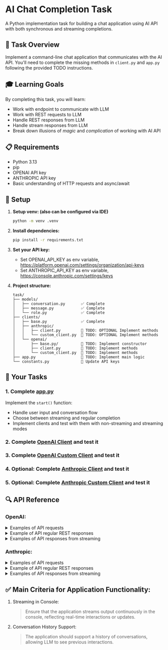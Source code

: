 # AI Chat Completion Task

A Python implementation task for building a chat application using AI API with both synchronous and streaming completions.

## 🎯 Task Overview

Implement a command-line chat application that communicates with the AI API. You'll need to complete the missing methods in `client.py` and `app.py` following the provided TODO instructions.

## 🎓 Learning Goals

By completing this task, you will learn:
- Work with endpoint to communicate with LLM
- Work with REST requests to LLM
- Handle REST responses from LLM
- Handle stream responses from LLM
- Break down illusions of *magic* and *complication* of working with AI API


## 📋 Requirements

- Python 3.13
- pip
- OPENAI API key
- ANTHROPIC API key
- Basic understanding of HTTP requests and async/await

## 🔧 Setup
1. **Setup venv: (also can be configured via IDE)**
   ```bash
   python -m venv .venv
   ```
2. **Install dependencies:**
   ```bash
   pip install -r requirements.txt
   ```

3. **Set your API key:**
    - Set OPENAI_API_KEY as env variable, https://platform.openai.com/settings/organization/api-keys
    - Set ANTHROPIC_API_KEY as env variable, https://console.anthropic.com/settings/keys

4. **Project structure:**
   ```
   task/
   ├── models/
   │   ├── conversation.py       ✅ Complete
   │   ├── message.py            ✅ Complete  
   │   └── role.py               ✅ Complete
   ├── clients/              
   │   ├── base.py               ✅ Complete
   │   ├── anthropic/    
   │   │   ├── client.py         🚧 TODO: OPTIONAL Implement methods
   │   │   └── custom_client.py  🚧 TODO: OPTIONAL Implement methods
   │   └── openai/    
   │       ├── base.py/          🚧 TODO: Implement constructor
   │       ├── client.py         🚧 TODO: Implement methods
   │       └── custom_client.py  🚧 TODO: Implement methods
   ├── app.py                    🚧 TODO: Implement main logic
   └── constants.py              🚧 Update API keys
   ```

## 📝 Your Tasks

### 1. Complete [app.py](app.py)
Implement the `start()` function:

- Handle user input and conversation flow
- Choose between streaming and regular completion
- Implement clients and test with them with non-streaming and streaming modes

### 2. Complete [OpenAI Client](clients/openai/client.py) and test it
### 3. Complete [OpenAI Custom Client](clients/openai/custom_client.py) and test it
### 4. Optional: Complete [Anthropic Client](clients/anthropic/client.py) and test it
### 5. Optional: Complete [Anthropic Custom Client](clients/anthropic/custom_client.py) and test it


## 🔍 API Reference

### OpenAI:

<details> 
<summary>Examples of  API requests</summary>

**Only required fields in request body:**
```json
{
  "messages": [
    {
      "role": "system",
      "content": "You are a helpful assistant."
    },
    {
      "role": "user",
      "content": "What is the capital of France?"
    }
  ]
}
```

Full request:
```
POST https://api.openai.com/v1/chat/completions
Authorization: Bearer {YOUR_API_KEY}
Content-Type: application/json

{
  "model": "gpt-5",
  "messages": [
    {
      "role": "system",
      "content": "You are a helpful assistant."
    },
    {
      "role": "user",
      "content": "What is the capital of France?"
    }
  ],
  "stream": true
}
```

</details> 

<details> 
<summary>Example of API regular REST responses</summary>

```json
{
  "id": "chatcmpl-C4A56QmyOUaHa3OIP16xAWj2HI59x",
  "object": "chat.completion",
  "created": 1755108100,
  "model": "gpt-5-2025-08-07",
  "choices": [
    {
      "index": 0,
      "message": {
        "role": "assistant",
        "content": "Hi! How can I help you today?",
        "refusal": null,
        "annotations": []
      },
      "finish_reason": "stop"
    }
  ],
  "usage": {
    "prompt_tokens": 24,
    "completion_tokens": 82,
    "total_tokens": 106,
    "prompt_tokens_details": {
      "cached_tokens": 0,
      "audio_tokens": 0
    },
    "completion_tokens_details": {
      "reasoning_tokens": 64,
      "audio_tokens": 0,
      "accepted_prediction_tokens": 0,
      "rejected_prediction_tokens": 0
    }
  },
  "service_tier": "default",
  "system_fingerprint": null
}
```

</details> 


<details> 
<summary>Examples of  API responses from streaming</summary>

<b>Pay attention that it starts from 'data: ' (it has 6 chars and then content)</b>

```
data: {
  "id": "chatcmpl-C4A7ZT30FfXfWmUPW4n9nC4jY1Xbl",
  "object": "chat.completion.chunk",
  "created": 1755108253,
  "model": "gpt-5-2025-08-07",
  "service_tier": "default",
  "system_fingerprint": null,
  "choices": [
    {
      "index": 0,
      "delta": {
        "role": "assistant",
        "content": "",
        "refusal": null
      },
      "finish_reason": null
    }
  ],
  "obfuscation": "zjRx6ql"
}
```

```
data: {
  "id": "chatcmpl-C4A7ZT30FfXfWmUPW4n9nC4jY1Xbl",
  "object": "chat.completion.chunk",
  "created": 1755108253,
  "model": "gpt-5-2025-08-07",
  "service_tier": "default",
  "system_fingerprint": null,
  "choices": [
    {
      "index": 0,
      "delta": {
        "content": "Hi"
      },
      "finish_reason": null
    }
  ],
  "obfuscation": "5iKK3Ix"
}
```

```
data: {
  "id": "chatcmpl-C4A7ZT30FfXfWmUPW4n9nC4jY1Xbl",
  "object": "chat.completion.chunk",
  "created": 1755108253,
  "model": "gpt-5-2025-08-07",
  "service_tier": "default",
  "system_fingerprint": null,
  "choices": [
    {
      "index": 0,
      "delta": {
        "content": "!"
      },
      "finish_reason": null
    }
  ],
  "obfuscation": "6RYfHQT2"
}
```

```
data: {
  "id": "chatcmpl-C4A7ZT30FfXfWmUPW4n9nC4jY1Xbl",
  "object": "chat.completion.chunk",
  "created": 1755108253,
  "model": "gpt-5-2025-08-07",
  "service_tier": "default",
  "system_fingerprint": null,
  "choices": [
    {
      "index": 0,
      "delta": {},
      "finish_reason": "stop"
    }
  ],
  "obfuscation": "qfd"
}
```

When streaming is finished it returns `[DONE]`
```
data: [DONE]
```
</details> 

### Anthropic:

<details> 
<summary>Examples of API requests</summary>

**Only required fields in request body:**

```json
{
  "model": "claude-sonnet-4-20250514",
  "max_tokens": 1024,
  "messages": [
    {
      "role": "user",
      "content": "Hello, world"
    }
  ]
}
```

Full request:
```
POST https://api.anthropic.com/v1/messages
x-api-key: {YOUR_API_KEY}
anthropic-version: 2023-06-01
Content-Type: application/json

{
    "model": "claude-sonnet-4-20250514",
    "system": "This is a SYSTEM prompt",
    "max_tokens": 1024,
    "messages": [
        {"role": "user", "content": "Hello, world"}
    ]
}
```
</details> 

<details> 
<summary>Example of API regular REST responses</summary>

```json
{
  "id": "msg_01LZe5JV2gug5qHHubqE7s2A",
  "type": "message",
  "role": "assistant",
  "model": "claude-sonnet-4-20250514",
  "content": [
    {
      "type": "text",
      "text": "Hello! How can I help you today?"
    }
  ],
  "stop_reason": "end_turn",
  "stop_sequence": null,
  "usage": {
    "input_tokens": 21,
    "cache_creation_input_tokens": 0,
    "cache_read_input_tokens": 0,
    "output_tokens": 12,
    "service_tier": "standard"
  }
}
```

</details> 

<details> 
<summary>Examples of API responses from streaming</summary>

<b>Pay attention that it starts from 'data: ' (it has 6 chars and then content)</b>

```
data: {
  "type": "message_start",
  "message": {
    "id": "msg_01VoDNeSvgTZ9us7PbpUSCZn",
    "type": "message",
    "role": "assistant",
    "model": "claude-sonnet-4-20250514",
    "content": [],
    "stop_reason": null,
    "stop_sequence": null,
    "usage": {
      "input_tokens": 21,
      "cache_creation_input_tokens": 0,
      "cache_read_input_tokens": 0,
      "output_tokens": 8,
      "service_tier": "standard"
    }
  }
}
```

```
data: {
  "type": "content_block_start",
  "index": 0,
  "content_block": {
    "type": "text",
    "text": ""
  }
}
```

```
data: {
  "type": "ping"
}
```

```
data: {
  "type": "content_block_delta",
  "index": 0,
  "delta": {
    "type": "text_delta",
    "text": "Hello! How can I help you today"
  }
}
```

```
data: {
  "type": "content_block_delta",
  "index": 0,
  "delta": {
    "type": "text_delta",
    "text": "?"
  }
}
```

```
data: {
  "type": "content_block_stop",
  "index": 0
}
```

```
data: {
  "type": "message_delta",
  "delta": {
    "stop_reason": "end_turn",
    "stop_sequence": null
  },
  "usage": {
    "output_tokens": 12
  }
}
```

When streaming is finished it returns json with type `message_stop`
```
data: {
  "type": "message_stop"
}
```
</details> 

## ✅ Main Criteria for Application Functionality:

1. Streaming in Console:
   > Ensure that the application streams output continuously in the console, reflecting real-time interactions or updates.

2. Conversation History Support:
   > The application should support a history of conversations, allowing LLM to see previous interactions.
   